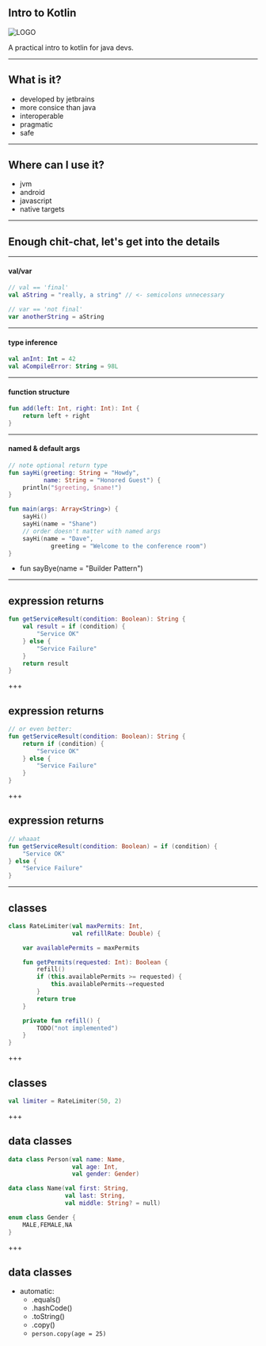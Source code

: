 
## Intro to Kotlin

![LOGO](https://kotlinlang.org/assets/images/open-graph/kotlin_250x250.png)

A practical intro to kotlin for java devs.

---

## What is it?

- developed by jetbrains
- more consice than java
- interoperable
- pragmatic
- safe

---

## Where can I use it?

- jvm
- android
- javascript
- native targets

---

## Enough chit-chat, let's get into the details

---

#### val/var

```kotlin
// val == 'final'
val aString = "really, a string" // <- semicolons unnecessary

// var == 'not final'
var anotherString = aString
```

---

#### type inference

```kotlin
val anInt: Int = 42
val aCompileError: String = 98L
```

---

#### function structure

```kotlin
fun add(left: Int, right: Int): Int {
    return left + right
}
```

---

#### named & default args

```kotlin
// note optional return type
fun sayHi(greeting: String = "Howdy",
          name: String = "Honored Guest") {
    println("$greeting, $name!")
}

fun main(args: Array<String>) {
    sayHi()
    sayHi(name = "Shane")
    // order doesn't matter with named args
    sayHi(name = "Dave",
            greeting = "Welcome to the conference room")
}
```

- fun sayBye(name = "Builder Pattern")      <!-- .element: class="fragment" -->

---

## expression returns

```kotlin
fun getServiceResult(condition: Boolean): String {
    val result = if (condition) {
        "Service OK"
    } else {
        "Service Failure"
    }
    return result
}
```

+++

## expression returns

```kotlin
// or even better:
fun getServiceResult(condition: Boolean): String {
    return if (condition) {
        "Service OK"
    } else {
        "Service Failure"
    }
}
```

+++

## expression returns

```kotlin
// whaaat
fun getServiceResult(condition: Boolean) = if (condition) {
    "Service OK"
} else {
    "Service Failure"
}
```
---

## classes

```kotlin
class RateLimiter(val maxPermits: Int, 
                  val refillRate: Double) {

    var availablePermits = maxPermits

    fun getPermits(requested: Int): Boolean {
        refill()
        if (this.availablePermits >= requested) {
            this.availablePermits-=requested
        }
        return true
    }

    private fun refill() {
        TODO("not implemented")
    }
}
```

+++

## classes

```kotlin
val limiter = RateLimiter(50, 2)
```

+++

## data classes

```kotlin
data class Person(val name: Name,
                  val age: Int,
                  val gender: Gender)

data class Name(val first: String,
                val last: String,
                val middle: String? = null)

enum class Gender {
    MALE,FEMALE,NA
}
```

+++

## data classes

- automatic:
  - .equals()        <!-- .element: class="fragment" -->
  - .hashCode()      <!-- .element: class="fragment" -->
  - .toString()      <!-- .element: class="fragment" -->
  - .copy()          <!-- .element: class="fragment" -->
  - `person.copy(age = 25)` <!-- .element: class="fragment" -->